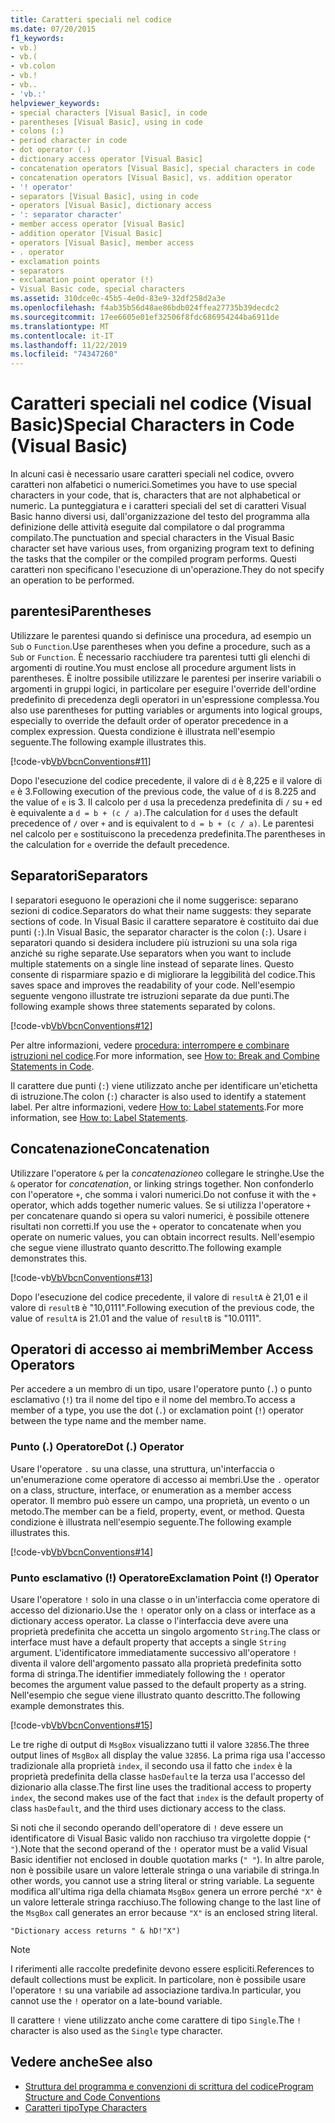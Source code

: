 ```yaml
---
title: Caratteri speciali nel codice
ms.date: 07/20/2015
f1_keywords:
- vb.)
- vb.(
- vb.colon
- vb.!
- vb..
- 'vb.:'
helpviewer_keywords:
- special characters [Visual Basic], in code
- parentheses [Visual Basic], using in code
- colons (:)
- period character in code
- dot operator (.)
- dictionary access operator [Visual Basic]
- concatenation operators [Visual Basic], special characters in code
- concatenation operators [Visual Basic], vs. addition operator
- '! operator'
- separators [Visual Basic], using in code
- operators [Visual Basic], dictionary access
- ': separator character'
- member access operator [Visual Basic]
- addition operator [Visual Basic]
- operators [Visual Basic], member access
- . operator
- exclamation points
- separators
- exclamation point operator (!)
- Visual Basic code, special characters
ms.assetid: 310dce0c-45b5-4e0d-83e9-32df258d2a3e
ms.openlocfilehash: f4ab35b56d48ae86bdb024ffea27735b39decdc2
ms.sourcegitcommit: 17ee6605e01ef32506f8fdc686954244ba6911de
ms.translationtype: MT
ms.contentlocale: it-IT
ms.lasthandoff: 11/22/2019
ms.locfileid: "74347260"
---
```

# <a name="special-characters-in-code-visual-basic"></a><span data-ttu-id="c2a31-102">Caratteri speciali nel codice (Visual Basic)</span><span class="sxs-lookup"><span data-stu-id="c2a31-102">Special Characters in Code (Visual Basic)</span></span>
<span data-ttu-id="c2a31-103">In alcuni casi è necessario usare caratteri speciali nel codice, ovvero caratteri non alfabetici o numerici.</span><span class="sxs-lookup"><span data-stu-id="c2a31-103">Sometimes you have to use special characters in your code, that is, characters that are not alphabetical or numeric.</span></span> <span data-ttu-id="c2a31-104">La punteggiatura e i caratteri speciali del set di caratteri Visual Basic hanno diversi usi, dall'organizzazione del testo del programma alla definizione delle attività eseguite dal compilatore o dal programma compilato.</span><span class="sxs-lookup"><span data-stu-id="c2a31-104">The punctuation and special characters in the Visual Basic character set have various uses, from organizing program text to defining the tasks that the compiler or the compiled program performs.</span></span> <span data-ttu-id="c2a31-105">Questi caratteri non specificano l'esecuzione di un'operazione.</span><span class="sxs-lookup"><span data-stu-id="c2a31-105">They do not specify an operation to be performed.</span></span>  
  
## <a name="parentheses"></a><span data-ttu-id="c2a31-106">parentesi</span><span class="sxs-lookup"><span data-stu-id="c2a31-106">Parentheses</span></span>  
 <span data-ttu-id="c2a31-107">Utilizzare le parentesi quando si definisce una procedura, ad esempio un `Sub` o `Function`.</span><span class="sxs-lookup"><span data-stu-id="c2a31-107">Use parentheses when you define a procedure, such as a `Sub` or `Function`.</span></span> <span data-ttu-id="c2a31-108">È necessario racchiudere tra parentesi tutti gli elenchi di argomenti di routine.</span><span class="sxs-lookup"><span data-stu-id="c2a31-108">You must enclose all procedure argument lists in parentheses.</span></span> <span data-ttu-id="c2a31-109">È inoltre possibile utilizzare le parentesi per inserire variabili o argomenti in gruppi logici, in particolare per eseguire l'override dell'ordine predefinito di precedenza degli operatori in un'espressione complessa.</span><span class="sxs-lookup"><span data-stu-id="c2a31-109">You also use parentheses for putting variables or arguments into logical groups, especially to override the default order of operator precedence in a complex expression.</span></span> <span data-ttu-id="c2a31-110">Questa condizione è illustrata nell'esempio seguente.</span><span class="sxs-lookup"><span data-stu-id="c2a31-110">The following example illustrates this.</span></span>  
  
 [!code-vb[VbVbcnConventions#11](~/samples/snippets/visualbasic/VS_Snippets_VBCSharp/VbVbcnConventions/VB/Class1.vb#11)]  
  
 <span data-ttu-id="c2a31-111">Dopo l'esecuzione del codice precedente, il valore di `d` è 8,225 e il valore di `e` è 3.</span><span class="sxs-lookup"><span data-stu-id="c2a31-111">Following execution of the previous code, the value of `d` is 8.225 and the value of `e` is 3.</span></span> <span data-ttu-id="c2a31-112">Il calcolo per `d` usa la precedenza predefinita di `/` su `+` ed è equivalente a `d = b + (c / a)`.</span><span class="sxs-lookup"><span data-stu-id="c2a31-112">The calculation for `d` uses the default precedence of `/` over `+` and is equivalent to `d = b + (c / a)`.</span></span> <span data-ttu-id="c2a31-113">Le parentesi nel calcolo per `e` sostituiscono la precedenza predefinita.</span><span class="sxs-lookup"><span data-stu-id="c2a31-113">The parentheses in the calculation for `e` override the default precedence.</span></span>  
  
## <a name="separators"></a><span data-ttu-id="c2a31-114">Separatori</span><span class="sxs-lookup"><span data-stu-id="c2a31-114">Separators</span></span>  
 <span data-ttu-id="c2a31-115">I separatori eseguono le operazioni che il nome suggerisce: separano sezioni di codice.</span><span class="sxs-lookup"><span data-stu-id="c2a31-115">Separators do what their name suggests: they separate sections of code.</span></span> <span data-ttu-id="c2a31-116">In Visual Basic il carattere separatore è costituito dai due punti (`:`).</span><span class="sxs-lookup"><span data-stu-id="c2a31-116">In Visual Basic, the separator character is the colon (`:`).</span></span> <span data-ttu-id="c2a31-117">Usare i separatori quando si desidera includere più istruzioni su una sola riga anziché su righe separate.</span><span class="sxs-lookup"><span data-stu-id="c2a31-117">Use separators when you want to include multiple statements on a single line instead of separate lines.</span></span> <span data-ttu-id="c2a31-118">Questo consente di risparmiare spazio e di migliorare la leggibilità del codice.</span><span class="sxs-lookup"><span data-stu-id="c2a31-118">This saves space and improves the readability of your code.</span></span> <span data-ttu-id="c2a31-119">Nell'esempio seguente vengono illustrate tre istruzioni separate da due punti.</span><span class="sxs-lookup"><span data-stu-id="c2a31-119">The following example shows three statements separated by colons.</span></span>  
  
 [!code-vb[VbVbcnConventions#12](~/samples/snippets/visualbasic/VS_Snippets_VBCSharp/VbVbcnConventions/VB/Class1.vb#12)]  
  
 <span data-ttu-id="c2a31-120">Per altre informazioni, vedere [procedura: interrompere e combinare istruzioni nel codice](../../../visual-basic/programming-guide/program-structure/how-to-break-and-combine-statements-in-code.md).</span><span class="sxs-lookup"><span data-stu-id="c2a31-120">For more information, see [How to: Break and Combine Statements in Code](../../../visual-basic/programming-guide/program-structure/how-to-break-and-combine-statements-in-code.md).</span></span>  
  
 <span data-ttu-id="c2a31-121">Il carattere due punti (`:`) viene utilizzato anche per identificare un'etichetta di istruzione.</span><span class="sxs-lookup"><span data-stu-id="c2a31-121">The colon (`:`) character is also used to identify a statement label.</span></span> <span data-ttu-id="c2a31-122">Per altre informazioni, vedere [How to: Label statements](../../../visual-basic/programming-guide/program-structure/how-to-label-statements.md).</span><span class="sxs-lookup"><span data-stu-id="c2a31-122">For more information, see [How to: Label Statements](../../../visual-basic/programming-guide/program-structure/how-to-label-statements.md).</span></span>  
  
## <a name="concatenation"></a><span data-ttu-id="c2a31-123">Concatenazione</span><span class="sxs-lookup"><span data-stu-id="c2a31-123">Concatenation</span></span>  
 <span data-ttu-id="c2a31-124">Utilizzare l'operatore `&` per la *concatenazione*o collegare le stringhe.</span><span class="sxs-lookup"><span data-stu-id="c2a31-124">Use the `&` operator for *concatenation*, or linking strings together.</span></span> <span data-ttu-id="c2a31-125">Non confonderlo con l'operatore `+`, che somma i valori numerici.</span><span class="sxs-lookup"><span data-stu-id="c2a31-125">Do not confuse it with the `+` operator, which adds together numeric values.</span></span> <span data-ttu-id="c2a31-126">Se si utilizza l'operatore `+` per concatenare quando si opera su valori numerici, è possibile ottenere risultati non corretti.</span><span class="sxs-lookup"><span data-stu-id="c2a31-126">If you use the `+` operator to concatenate when you operate on numeric values, you can obtain incorrect results.</span></span> <span data-ttu-id="c2a31-127">Nell'esempio che segue viene illustrato quanto descritto.</span><span class="sxs-lookup"><span data-stu-id="c2a31-127">The following example demonstrates this.</span></span>  
  
 [!code-vb[VbVbcnConventions#13](~/samples/snippets/visualbasic/VS_Snippets_VBCSharp/VbVbcnConventions/VB/Class1.vb#13)]  
  
 <span data-ttu-id="c2a31-128">Dopo l'esecuzione del codice precedente, il valore di `resultA` è 21,01 e il valore di `resultB` è "10,0111".</span><span class="sxs-lookup"><span data-stu-id="c2a31-128">Following execution of the previous code, the value of `resultA` is 21.01 and the value of `resultB` is "10.0111".</span></span>  
  
## <a name="member-access-operators"></a><span data-ttu-id="c2a31-129">Operatori di accesso ai membri</span><span class="sxs-lookup"><span data-stu-id="c2a31-129">Member Access Operators</span></span>  
 <span data-ttu-id="c2a31-130">Per accedere a un membro di un tipo, usare l'operatore punto (`.`) o punto esclamativo (`!`) tra il nome del tipo e il nome del membro.</span><span class="sxs-lookup"><span data-stu-id="c2a31-130">To access a member of a type, you use the dot (`.`) or exclamation point (`!`) operator between the type name and the member name.</span></span>  
  
### <a name="dot--operator"></a><span data-ttu-id="c2a31-131">Punto (.) Operatore</span><span class="sxs-lookup"><span data-stu-id="c2a31-131">Dot (.) Operator</span></span>  
 <span data-ttu-id="c2a31-132">Usare l'operatore `.` su una classe, una struttura, un'interfaccia o un'enumerazione come operatore di accesso ai membri.</span><span class="sxs-lookup"><span data-stu-id="c2a31-132">Use the `.` operator on a class, structure, interface, or enumeration as a member access operator.</span></span> <span data-ttu-id="c2a31-133">Il membro può essere un campo, una proprietà, un evento o un metodo.</span><span class="sxs-lookup"><span data-stu-id="c2a31-133">The member can be a field, property, event, or method.</span></span> <span data-ttu-id="c2a31-134">Questa condizione è illustrata nell'esempio seguente.</span><span class="sxs-lookup"><span data-stu-id="c2a31-134">The following example illustrates this.</span></span>  
  
 [!code-vb[VbVbcnConventions#14](~/samples/snippets/visualbasic/VS_Snippets_VBCSharp/VbVbcnConventions/VB/Class1.vb#14)]  
  
### <a name="exclamation-point--operator"></a><span data-ttu-id="c2a31-135">Punto esclamativo (!) Operatore</span><span class="sxs-lookup"><span data-stu-id="c2a31-135">Exclamation Point (!) Operator</span></span>  
 <span data-ttu-id="c2a31-136">Usare l'operatore `!` solo in una classe o in un'interfaccia come operatore di accesso del dizionario.</span><span class="sxs-lookup"><span data-stu-id="c2a31-136">Use the `!` operator only on a class or interface as a dictionary access operator.</span></span> <span data-ttu-id="c2a31-137">La classe o l'interfaccia deve avere una proprietà predefinita che accetta un singolo argomento `String`.</span><span class="sxs-lookup"><span data-stu-id="c2a31-137">The class or interface must have a default property that accepts a single `String` argument.</span></span> <span data-ttu-id="c2a31-138">L'identificatore immediatamente successivo all'operatore `!` diventa il valore dell'argomento passato alla proprietà predefinita sotto forma di stringa.</span><span class="sxs-lookup"><span data-stu-id="c2a31-138">The identifier immediately following the `!` operator becomes the argument value passed to the default property as a string.</span></span> <span data-ttu-id="c2a31-139">Nell'esempio che segue viene illustrato quanto descritto.</span><span class="sxs-lookup"><span data-stu-id="c2a31-139">The following example demonstrates this.</span></span>  
  
 [!code-vb[VbVbcnConventions#15](~/samples/snippets/visualbasic/VS_Snippets_VBCSharp/VbVbcnConventions/VB/Class1.vb#15)]  
  
 <span data-ttu-id="c2a31-140">Le tre righe di output di `MsgBox` visualizzano tutti il valore `32856`.</span><span class="sxs-lookup"><span data-stu-id="c2a31-140">The three output lines of `MsgBox` all display the value `32856`.</span></span> <span data-ttu-id="c2a31-141">La prima riga usa l'accesso tradizionale alla proprietà `index`, il secondo usa il fatto che `index` è la proprietà predefinita della classe `hasDefault`e la terza usa l'accesso del dizionario alla classe.</span><span class="sxs-lookup"><span data-stu-id="c2a31-141">The first line uses the traditional access to property `index`, the second makes use of the fact that `index` is the default property of class `hasDefault`, and the third uses dictionary access to the class.</span></span>  
  
 <span data-ttu-id="c2a31-142">Si noti che il secondo operando dell'operatore di `!` deve essere un identificatore di Visual Basic valido non racchiuso tra virgolette doppie (`" "`).</span><span class="sxs-lookup"><span data-stu-id="c2a31-142">Note that the second operand of the `!` operator must be a valid Visual Basic identifier not enclosed in double quotation marks (`" "`).</span></span> <span data-ttu-id="c2a31-143">In altre parole, non è possibile usare un valore letterale stringa o una variabile di stringa.</span><span class="sxs-lookup"><span data-stu-id="c2a31-143">In other words, you cannot use a string literal or string variable.</span></span> <span data-ttu-id="c2a31-144">La seguente modifica all'ultima riga della chiamata `MsgBox` genera un errore perché `"X"` è un valore letterale stringa racchiuso.</span><span class="sxs-lookup"><span data-stu-id="c2a31-144">The following change to the last line of the `MsgBox` call generates an error because `"X"` is an enclosed string literal.</span></span>  
  
 `"Dictionary access returns " & hD!"X")`  
  
> [!NOTE]
> <span data-ttu-id="c2a31-145">I riferimenti alle raccolte predefinite devono essere espliciti.</span><span class="sxs-lookup"><span data-stu-id="c2a31-145">References to default collections must be explicit.</span></span> <span data-ttu-id="c2a31-146">In particolare, non è possibile usare l'operatore `!` su una variabile ad associazione tardiva.</span><span class="sxs-lookup"><span data-stu-id="c2a31-146">In particular, you cannot use the `!` operator on a late-bound variable.</span></span>  
  
 <span data-ttu-id="c2a31-147">Il carattere `!` viene utilizzato anche come carattere di tipo `Single`.</span><span class="sxs-lookup"><span data-stu-id="c2a31-147">The `!` character is also used as the `Single` type character.</span></span>  
  
## <a name="see-also"></a><span data-ttu-id="c2a31-148">Vedere anche</span><span class="sxs-lookup"><span data-stu-id="c2a31-148">See also</span></span>

- [<span data-ttu-id="c2a31-149">Struttura del programma e convenzioni di scrittura del codice</span><span class="sxs-lookup"><span data-stu-id="c2a31-149">Program Structure and Code Conventions</span></span>](../../../visual-basic/programming-guide/program-structure/program-structure-and-code-conventions.md)
- [<span data-ttu-id="c2a31-150">Caratteri tipo</span><span class="sxs-lookup"><span data-stu-id="c2a31-150">Type Characters</span></span>](../../../visual-basic/programming-guide/language-features/data-types/type-characters.md)
